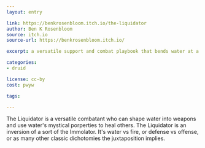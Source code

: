 ```yaml
---
layout: entry

link: https://benkrosenbloom.itch.io/the-liquidator
author: Ben K Rosenbloom
source: itch.io
source-url: https://benkrosenbloom.itch.io/

excerpt: a versatile support and combat playbook that bends water at a whim

categories:
- druid

license: cc-by
cost: pwyw

tags:

---
```


The Liquidator is a versatile combatant who can shape water into weapons and use water's mystical porperties to heal others. The Liquidator is an inversion of a sort of the Immolator. It's water vs fire, or defense vs offense, or as many other classic dichotomies the juxtaposition implies.